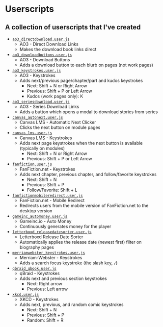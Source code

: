 # Userscripts

## A collection of userscripts that I've created

- [`ao3_directdownload.user.js`](https://github.com/hkamran80/userscripts/raw/main/ao3_directdownload.user.js)
  - AO3 - Direct Download Links
  - Makes the download book links direct
- [`ao3_downloadbuttons.user.js`](https://github.com/hkamran80/userscripts/raw/main/ao3_downloadbuttons.user.js)
  - AO3 - Download Buttons
  - Adds a download button to each blurb on pages (not work pages)
- [`ao3_keystrokes.user.js`](https://github.com/hkamran80/userscripts/raw/main/ao3_keystrokes.user.js)
  - AO3 - Keystrokes
  - Adds next/previous page/chapter/part and kudos keystrokes
    - Next: Shift + N or Right Arrow
    - Previous: Shift + P or Left Arrow
    - Kudos (work pages only): K
- [`ao3_seriesdownload.user.js`](https://github.com/hkamran80/userscripts/raw/main/ao3_seriesdownload.user.js)
  - AO3 - Series Download Links
  - Adds a button which opens a modal to download stories from series
- [`canvas_autonext.user.js`](https://github.com/hkamran80/userscripts/raw/main/canvas_autonext.user.js)
  - Canvas LMS - Automatic Next Clicker
  - Clicks the next button on module pages
- [`canvas_lms.user.js`](https://github.com/hkamran80/userscripts/raw/main/canvas_lms.user.js)
  - Canvas LMS - Keystrokes
  - Adds next page keystrokes when the next button is available (typically on modules)
    - Next: Shift + N or Right Arrow
    - Previous: Shift + P or Left Arrow
- [`fanfiction.user.js`](https://github.com/hkamran80/userscripts/raw/main/fanfiction.user.js)
  - FanFiction.net - Keystrokes
  - Adds next chapter, previous chapter, and follow/favorite keystrokes
    - Next: Shift + N
    - Previous: Shift + P
    - Follow/Favorite: Shift + L
- [`fanfictionmobileredirect.user.js`](https://github.com/hkamran80/userscripts/raw/main/fanfictionmobileredirect.user.js)
  - FanFiction.net - Mobile Redirect
  - Redirects users from the mobile version of FanFiction.net to the desktop version
- [`gameinc_automoney.user.js`](https://github.com/hkamran80/userscripts/raw/main/gameinc_automoney.user.js)
  - Gameinc.io - Auto Money
  - Continuously generates money for the player
- [`letterboxd_releasedatesorter.user.js`](https://github.com/hkamran80/userscripts/raw/main/letterboxd_releasedatesorter.user.js)
  - Letterboxd Release Date Sorter
  - Automatically applies the release date (newest first) filter on biography pages
- [`merriamwebster_keystrokes.user.js`](https://github.com/hkamran80/userscripts/raw/main/merriamwebster_keystrokes.user.js)
  - Merriam-Webster - Keystrokes
  - Adds a search focus keystroke (the slash key, `/`)
- [`qbraid_qbook.user.js`](https://github.com/hkamran80/userscripts/raw/main/qbraid_qbook.user.js)
  - qBraid - Keystrokes
  - Adds next and previous section keystrokes
    - Next: Right arrow
    - Previous: Left arrow
- [`xkcd.user.js`](https://github.com/hkamran80/userscripts/raw/main/xkcd.user.js)
  - XKCD - Keystrokes
  - Adds next, previous, and random comic keystrokes
    - Next: Shift + N
    - Previous: Shift + P
    - Random: Shift + R

